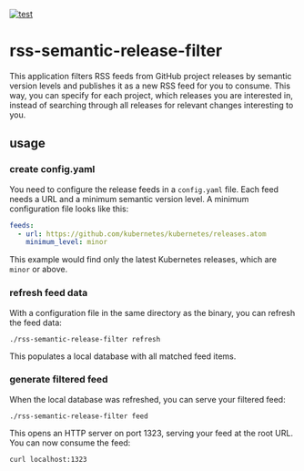 [![test](https://github.com/cawolf/rss-semantic-release-filter/actions/workflows/test.yml/badge.svg)](https://github.com/cawolf/rss-semantic-release-filter/actions/workflows/test.yml)

# rss-semantic-release-filter

This application filters RSS feeds from GitHub project releases by semantic version levels and publishes it as a new RSS feed for you to consume. This way, you can specify for each project, which releases you are interested in, instead of searching through all releases for relevant changes interesting to you.

## usage

### create config.yaml

You need to configure the release feeds in a `config.yaml` file. Each feed needs a URL and a minimum semantic version level. A minimum configuration file looks like this:

```yaml
feeds:
  - url: https://github.com/kubernetes/kubernetes/releases.atom
    minimum_level: minor
```

This example would find only the latest Kubernetes releases, which are `minor` or above.

### refresh feed data

With a configuration file in the same directory as the binary, you can refresh the feed data:

```shell
./rss-semantic-release-filter refresh
```

This populates a local database with all matched feed items.

### generate filtered feed

When the local database was refreshed, you can serve your filtered feed:

```shell
./rss-semantic-release-filter feed
```

This opens an HTTP server on port 1323, serving your feed at the root URL. You can now consume the feed:

```shell
curl localhost:1323
```
